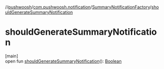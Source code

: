 //[pushwoosh](../../../index.md)/[com.pushwoosh.notification](../index.md)/[SummaryNotificationFactory](index.md)/[shouldGenerateSummaryNotification](should-generate-summary-notification.md)

# shouldGenerateSummaryNotification

[main]\
open fun [shouldGenerateSummaryNotification](should-generate-summary-notification.md)(): [Boolean](https://kotlinlang.org/api/latest/jvm/stdlib/kotlin-stdlib/kotlin/-boolean/index.html)
